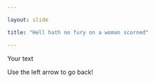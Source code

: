 ```yaml
---

layout: slide

title: "Hell hath no fury on a woman scorned"

---
```


Your text

Use the left arrow to go back!
